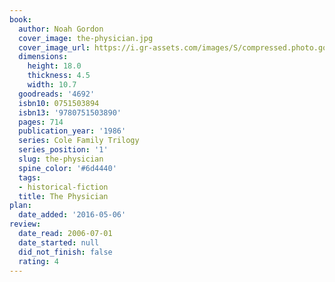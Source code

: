 ```yaml
---
book:
  author: Noah Gordon
  cover_image: the-physician.jpg
  cover_image_url: https://i.gr-assets.com/images/S/compressed.photo.goodreads.com/books/1389582565l/4692.jpg
  dimensions:
    height: 18.0
    thickness: 4.5
    width: 10.7
  goodreads: '4692'
  isbn10: 0751503894
  isbn13: '9780751503890'
  pages: 714
  publication_year: '1986'
  series: Cole Family Trilogy
  series_position: '1'
  slug: the-physician
  spine_color: '#6d4440'
  tags:
  - historical-fiction
  title: The Physician
plan:
  date_added: '2016-05-06'
review:
  date_read: 2006-07-01
  date_started: null
  did_not_finish: false
  rating: 4
---
```

